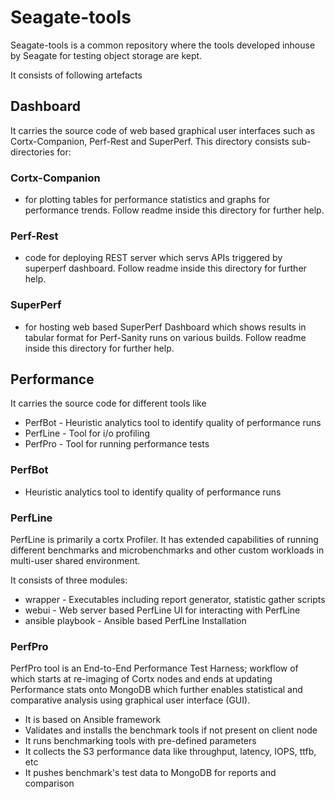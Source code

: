 # Seagate-tools

Seagate-tools is a common repository where the tools developed inhouse by Seagate for testing object storage are kept.

It consists of following artefacts

## Dashboard

It carries the source code of web based graphical user interfaces such as Cortx-Companion, Perf-Rest and SuperPerf. This directory consists sub-directories for:

### Cortx-Companion

-   for plotting tables for performance statistics and graphs for performance trends. Follow readme inside this directory for further help.
   
### Perf-Rest

-   code for deploying REST server which servs APIs triggered by superperf dashboard. Follow readme inside this directory for further help.

### SuperPerf

-   for hosting web based SuperPerf Dashboard which shows results in tabular format for Perf-Sanity runs on various builds. Follow readme inside this directory for further help.

## Performance

It carries the source code for different tools like

-   PerfBot - Heuristic analytics tool to identify quality of performance runs
-   PerfLine - Tool for i/o profiling
-   PerfPro - Tool for running performance tests

### PerfBot

-   Heuristic analytics tool to identify quality of performance runs

### PerfLine

PerfLine is primarily a cortx Profiler. It has extended capabilities of running different benchmarks and microbenchmarks and other custom workloads in multi-user shared environment.

It consists of three modules:

-   wrapper - Executables including report generator, statistic gather scripts
-   webui - Web server based PerfLine UI for interacting with PerfLine
-   ansible playbook - Ansible based PerfLine Installation

### PerfPro

PerfPro tool is an End-to-End Performance Test Harness; workflow of which starts at re-imaging of Cortx nodes and ends at updating Performance stats onto MongoDB which further enables statistical and comparative analysis using graphical user interface (GUI).

-   It is based on Ansible framework
-   Validates and installs the benchmark tools if not present on client node
-   It runs benchmarking tools with pre-defined parameters
-   It collects the S3 performance data like throughput, latency, IOPS, ttfb, etc
-   It pushes benchmark's test data to MongoDB for reports and comparison
